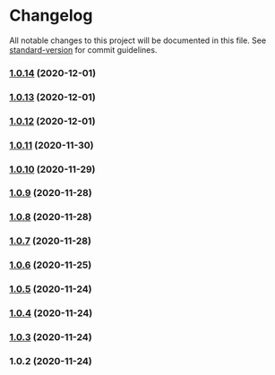 # Changelog

All notable changes to this project will be documented in this file. See [standard-version](https://github.com/conventional-changelog/standard-version) for commit guidelines.

### [1.0.14](https://gitlab.com/phi2039/org-explorer/compare/v1.0.13...v1.0.14) (2020-12-01)

### [1.0.13](https://gitlab.com/phi2039/org-explorer/compare/v1.0.12...v1.0.13) (2020-12-01)

### [1.0.12](https://gitlab.com/phi2039/org-explorer/compare/v1.0.11...v1.0.12) (2020-12-01)

### [1.0.11](https://gitlab.com/phi2039/org-explorer/compare/v1.0.10...v1.0.11) (2020-11-30)

### [1.0.10](https://gitlab.com/phi2039/org-explorer/compare/v1.0.9...v1.0.10) (2020-11-29)

### [1.0.9](https://gitlab.com/phi2039/org-explorer/compare/v1.0.8...v1.0.9) (2020-11-28)

### [1.0.8](https://gitlab.com/phi2039/org-explorer/compare/v1.0.7...v1.0.8) (2020-11-28)

### [1.0.7](https://gitlab.com/phi2039/org-explorer/compare/v1.0.6...v1.0.7) (2020-11-28)

### [1.0.6](https://gitlab.com/phi2039/org-explorer/compare/v1.0.5...v1.0.6) (2020-11-25)

### [1.0.5](https://gitlab.com/phi2039/org-explorer/compare/v1.0.4...v1.0.5) (2020-11-24)

### [1.0.4](https://gitlab.com/phi2039/org-explorer/compare/v1.0.3...v1.0.4) (2020-11-24)

### [1.0.3](https://gitlab.com/phi2039/org-explorer/compare/v1.0.2...v1.0.3) (2020-11-24)

### 1.0.2 (2020-11-24)
